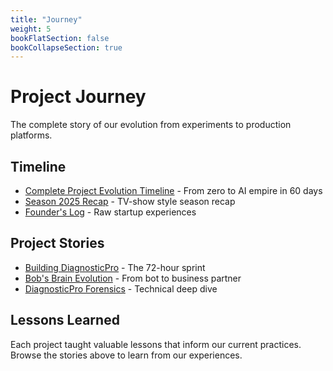 ```yaml
---
title: "Journey"
weight: 5
bookFlatSection: false
bookCollapseSection: true
---
```


# Project Journey

The complete story of our evolution from experiments to production platforms.

## Timeline

- [Complete Project Evolution Timeline](/docs/journey/project-evolution-timeline/) - From zero to AI empire in 60 days
- [Season 2025 Recap](/docs/blog/season-2025-recap/) - TV-show style season recap
- [Founder's Log](/docs/blog/founders-log-2025-09-09/) - Raw startup experiences

## Project Stories

- [Building DiagnosticPro](/docs/ai-ml/building-worlds-first-universal-ai-diagnostic-platform/) - The 72-hour sprint
- [Bob's Brain Evolution](/docs/ai-ml/bobs-brain-open-source-release/) - From bot to business partner
- [DiagnosticPro Forensics](/docs/ai-ml/diagnosticpro-evolution-forensics/) - Technical deep dive

## Lessons Learned

Each project taught valuable lessons that inform our current practices. Browse the stories above to learn from our experiences.